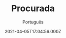 ---
id: '53a69abd-0232-4061-9b3c-6eb336b64f0d'
type: 'movie' # Filme, Série, Anime
title: "Procurada"
synopsis: ["Um vírus mortal está matando todas as mulheres do mundo. Como a jovem Eva (Freida Pinto) sobrevive, ela passa a viver escondida com seu marido, Will (Leslie Odom Jr.). Quando pessoas descobrem que ela ainda está viva, agentes do governo e caçadores de recompensa passam a caçá-la, e o casal embarca numa fuga perigosa.",
]
originalTitle: "Only"
date: '2021-04-05T17:04:56.000Z'
update: '2021-04-05T17:04:56.000Z'
releaseDate: '2020-03-06T03:00:00.000Z'
imdb:
  rating: '5.1' # 8.5
  id: '' # tt0470752
duration: '1h 38 Min'
trailer:
  urls: [
    'VQdqnukCvWQ',
  ]
tags: ['1080p']
genre: ['Drama', 'Romance'] #
quality: 'WEB-DL' # BluRay, WEB-DL, HDTV, WEB-DL4K, WEB-DLe
format: 'Mkv' # MKV, MP4, TS
audio: 'Português, Inglês' # Dublado, Legendado, Dual Audio, Dub & Leg
subtitle: 'Português' # Português, inglês,
size: '5.78 GB' # 4.8 GB
audioQuality: 10
videoQuality: 10
directors: []
#  - name: 'Lana Wachowski'
#    image: ''
#  - name: 'Lilly Wachowski'
#    image: ''
cast: []
#  - name: 'Keanu Reeves'
#    image: ''
#    characterName: 'Neo'
writers: []
#  - name: ''
#    image: ''
maturityRating:
  age: '' # L , 10, 12, 14, 16, 18
  topics: [''] # Violence, Illegal drugs, Inappropriate Language, Legal Drugs, Sexual Content, Extreme Violence
###########################################
download:
  
  - url: 'magnet:?xt=urn:btih:887c42682b42ed5ff3bd31b1206d36477f7556ad&dn=TORRENTDOSFILMES.TOP - Procurada.2020.1080p.WEB-DL.DD5.1.H264-NTG.DUAL-RK&tr=udp%3a%2f%2ftracker.opentrackr.org%3a1337%2fannounce&tr=udp%3a%2f%2ftracker.openbittorrent.com%3a80%2fannounce&tr=udp%3a%2f%2ftracker.trackerfix.com%3a80%2fannounce&tr=udp%3a%2f%2ftracker.coppersurfer.tk%3a6969%2fannounce&tr=udp%3a%2f%2ftracker.leechers-paradise.org%3a6969%2fannounce&tr=udp%3a%2f%2feddie4.nl%3a6969%2fannounce&tr=udp%3a%2f%2fp4p.arenabg.com%3a1337%2fannounce&tr=udp%3a%2f%2fexplodie.org%3a6969%2fannounce&tr=udp%3a%2f%2fzer0day.ch%3a1337%2fannounce'
    resolution: '1080p' # 720p, 1080p, 4K,
    audio: 'Dual Áudio' # Dublado, Legendado, Dual Audio
    size: '' # 4.8 GB
    quality: '' # BluRay, WEB-DL
    format: '' # MKV
images:
  cover: '/assets/movies/procurada.jpg'
  background: '/assets/movies/'
---